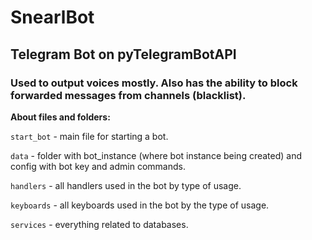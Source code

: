 # SnearlBot
## Telegram Bot on pyTelegramBotAPI
### Used to output voices mostly. Also has the ability to block forwarded messages from channels (blacklist).

**About files and folders:**

`start_bot` - main file for starting a bot.

`data` - folder with bot_instance (where bot instance being created) and config with bot key and admin commands.

`handlers` - all handlers used in the bot by type of usage.

`keyboards` - all keyboards used in the bot by the type of usage.

`services` - everything related to databases.


